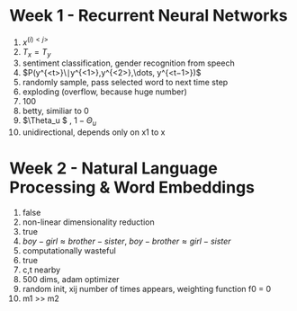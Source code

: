 # Week 1 - Recurrent Neural Networks

1. $x^{(i)<j>}$
2. $T_x = T_y$
3. sentiment classification, gender recognition from speech
4.  $P(y^{<t>}\∣y^{<1>},y^{<2>},\dots, y^{<t−1>})$
5.  randomly sample, pass selected word to next time step
6.  exploding (overflow, because huge number)
7.  100
8.  betty, similiar to 0
9.  $\Theta_u $ , $1-\Theta_u$
10. unidirectional, depends only on x1 to x<t>

# Week 2 - Natural Language Processing & Word Embeddings 

1. false
2. non-linear dimensionality reduction
3. true
4. $boy-girl \approx brother-sister$, $boy-brother\approx girl-sister$
5. computationally wasteful
6. true
7. c,t nearby
8. 500 dims, adam optimizer
9. random init, xij number of times appears, weighting function f0 = 0
10. m1 >> m2